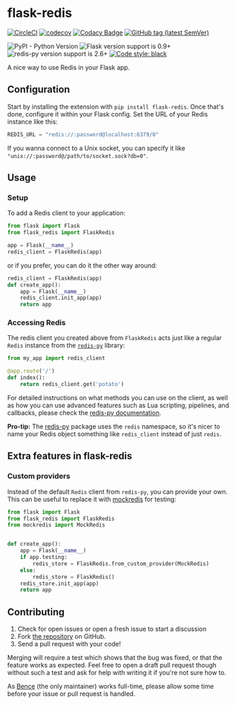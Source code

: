# flask-redis

[![CircleCI](https://circleci.com/gh/underyx/flask-redis.svg?style=svg)](https://circleci.com/gh/underyx/flask-redis)
[![codecov](https://codecov.io/gh/underyx/flask-redis/branch/master/graph/badge.svg)](https://codecov.io/gh/underyx/flask-redis)
[![Codacy Badge](https://api.codacy.com/project/badge/Grade/8f8297c1a5f542d49429c4837165984f)](https://www.codacy.com/app/bence/flask-redis?utm_source=github.com&utm_medium=referral&utm_content=underyx/flask-redis&utm_campaign=Badge_Grade)
[![GitHub tag (latest SemVer)](https://img.shields.io/github/tag/underyx/flask-redis.svg)](https://github.com/underyx/flask-redis/tags)

![PyPI - Python Version](https://img.shields.io/pypi/pyversions/flask-redis.svg)
![Flask version support is 0.9+](https://img.shields.io/badge/flask-0.9%2B-blue.svg)
![redis-py version support is 2.6+](https://img.shields.io/badge/redis--py-2.6%2B-blue.svg)
[![Code style: black](https://img.shields.io/badge/code%20style-black-black.svg)](https://github.com/ambv/black)

A nice way to use Redis in your Flask app.

## Configuration

Start by installing the extension with `pip install flask-redis`.
Once that's done, configure it within your Flask config.
Set the URL of your Redis instance like this:

```python
REDIS_URL = "redis://:password@localhost:6379/0"
```

If you wanna connect to a Unix socket,
you can specify it like `"unix://:password@/path/to/socket.sock?db=0"`.

## Usage

### Setup

To add a Redis client to your application:

```python
from flask import Flask
from flask_redis import FlaskRedis

app = Flask(__name__)
redis_client = FlaskRedis(app)
```

or if you prefer, you can do it the other way around:

```python
redis_client = FlaskRedis(app)
def create_app():
    app = Flask(__name__)
    redis_client.init_app(app)
    return app
```

### Accessing Redis

The redis client you created above from `FlaskRedis` acts just like a regular `Redis` instance from the [`redis-py`](https://github.com/andymccurdy/redis-py) library:

```python
from my_app import redis_client

@app.route('/')
def index():
    return redis_client.get('potato')
```

For detailed instructions on what methods you can use on the client,
as well as how you can use advanced features
such as Lua scripting, pipelines, and callbacks,
please check the
[redis-py documentation](https://redis-py.readthedocs.io/en/latest/).

**Pro-tip:** The [redis-py](https://github.com/andymccurdy/redis-py)
package uses the `redis` namespace, so it's nicer to name your Redis object something like `redis_client` instead of just `redis`.

## Extra features in flask-redis

### Custom providers

Instead of the default `Redis` client from `redis-py`,
you can provide your own.
This can be useful to replace it with [mockredis](https://github.com/locationlabs/mockredis) for testing:

```python
from flask import Flask
from flask_redis import FlaskRedis
from mockredis import MockRedis


def create_app():
    app = Flask(__name__)
    if app.testing:
        redis_store = FlaskRedis.from_custom_provider(MockRedis)
    else:
        redis_store = FlaskRedis()
    redis_store.init_app(app)
    return app
```

## Contributing

1. Check for open issues or open a fresh issue to start a discussion
2. Fork [the repository](https://github.com/underyx/flask-redis) on GitHub.
3. Send a pull request with your code!

Merging will require a test which shows that the bug was fixed,
or that the feature works as expected.
Feel free to open a draft pull request though without such a test
and ask for help with writing it if you're not sure how to.

As [Bence](https://underyx.me) (the only maintainer) works full-time,
please allow some time before your issue or pull request is handled.
